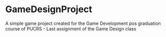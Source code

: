 # GameDesignProject
A simple game project created for the Game Development pos graduation course of PUCRS - Last assignment of the Game Design class

